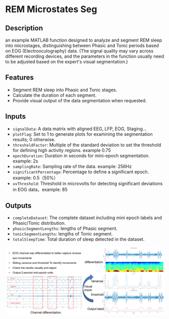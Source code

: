 # REM Microstates Seg

## Description
an example MATLAB function designed to analyze and segment REM sleep into microstages, distinguishing between Phasic and Tonic periods based on EOG (Electrooculography) data.
(The signal quality may vary across different recording devices, and the parameters in the function usually need to be adjusted based on the expert's visual segmentation.)

## Features
- Segment REM sleep into Phasic and Tonic stages.
- Calculate the duration of each segment.
- Provide visual output of the data segmentation when requested.

## Inputs
- `signalData`: A data matrix with aligned EEG, LFP, EOG, Staging... 
- `plotFlag`: Set to 1 to generate plots for examining the segmentation results; 0 otherwise.
- `thresholdFactor`: Multiple of the standard deviation to set the threshold for defining high activity regions. example 0.75 
- `epochDuration`: Duration in seconds for mini-epoch segmentation. example: 2s
- `samplingRate`: Sampling rate of the data. example: 256Hz 
- `significantPercentage`: Percentage to define a significant epoch. example: 0.5（50%）
- `uvThreshold`: Threshold in microvolts for detecting significant deviations in EOG data，example: 85

## Outputs
- `completeDataset`: The complete dataset including mini epoch labels and Phasic/Tonic distribution.
- `phasicSegmentLengths`: lengths of Phasic segment.
- `tonicSegmentLengths`: lengths of Tonic segment.
- `totalSleepTime`: Total duration of sleep detected in the dataset.

![Example Image](/fig.jpg "fig")
